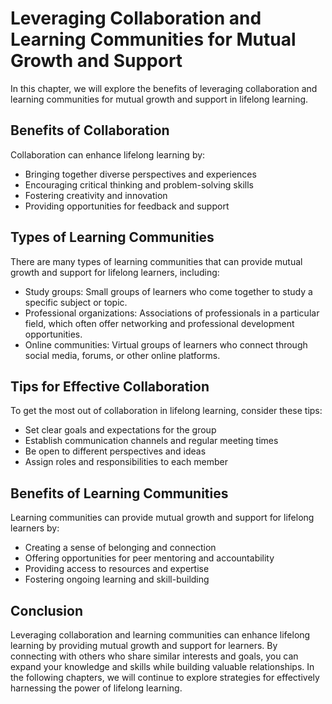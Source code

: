 Leveraging Collaboration and Learning Communities for Mutual Growth and Support
======================================================================================================================================

In this chapter, we will explore the benefits of leveraging collaboration and learning communities for mutual growth and support in lifelong learning.

Benefits of Collaboration
-------------------------

Collaboration can enhance lifelong learning by:

* Bringing together diverse perspectives and experiences
* Encouraging critical thinking and problem-solving skills
* Fostering creativity and innovation
* Providing opportunities for feedback and support

Types of Learning Communities
-----------------------------

There are many types of learning communities that can provide mutual growth and support for lifelong learners, including:

* Study groups: Small groups of learners who come together to study a specific subject or topic.
* Professional organizations: Associations of professionals in a particular field, which often offer networking and professional development opportunities.
* Online communities: Virtual groups of learners who connect through social media, forums, or other online platforms.

Tips for Effective Collaboration
--------------------------------

To get the most out of collaboration in lifelong learning, consider these tips:

* Set clear goals and expectations for the group
* Establish communication channels and regular meeting times
* Be open to different perspectives and ideas
* Assign roles and responsibilities to each member

Benefits of Learning Communities
--------------------------------

Learning communities can provide mutual growth and support for lifelong learners by:

* Creating a sense of belonging and connection
* Offering opportunities for peer mentoring and accountability
* Providing access to resources and expertise
* Fostering ongoing learning and skill-building

Conclusion
----------

Leveraging collaboration and learning communities can enhance lifelong learning by providing mutual growth and support for learners. By connecting with others who share similar interests and goals, you can expand your knowledge and skills while building valuable relationships. In the following chapters, we will continue to explore strategies for effectively harnessing the power of lifelong learning.


